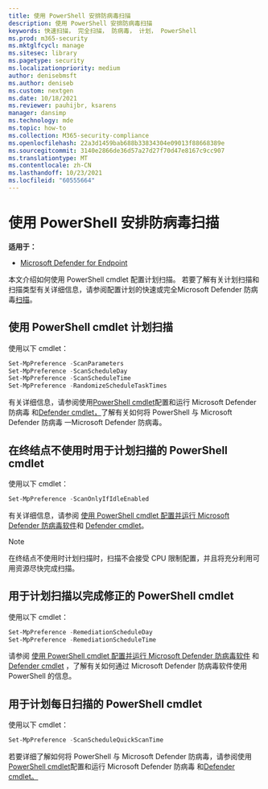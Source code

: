 ```yaml
---
title: 使用 PowerShell 安排防病毒扫描
description: 使用 PowerShell 安排防病毒扫描
keywords: 快速扫描， 完全扫描， 防病毒， 计划， PowerShell
ms.prod: m365-security
ms.mktglfcycl: manage
ms.sitesec: library
ms.pagetype: security
ms.localizationpriority: medium
author: denisebmsft
ms.author: deniseb
ms.custom: nextgen
ms.date: 10/18/2021
ms.reviewer: pauhijbr, ksarens
manager: dansimp
ms.technology: mde
ms.topic: how-to
ms.collection: M365-security-compliance
ms.openlocfilehash: 22a3d1459bab688b33834304e09013f88668389e
ms.sourcegitcommit: 3140e2866de36d57a27d27f70d47e8167c9cc907
ms.translationtype: MT
ms.contentlocale: zh-CN
ms.lasthandoff: 10/23/2021
ms.locfileid: "60555664"
---
```

# <a name="schedule-antivirus-scans-using-powershell"></a>使用 PowerShell 安排防病毒扫描

**适用于：**

- [Microsoft Defender for Endpoint](/microsoft-365/security/defender-endpoint/)

本文介绍如何使用 PowerShell cmdlet 配置计划扫描。 若要了解有关计划扫描和扫描类型有关详细信息，请参阅配置计划的快速或完全Microsoft Defender 防病毒[扫描](schedule-antivirus-scans.md)。 

## <a name="use-powershell-cmdlets-to-schedule-scans"></a>使用 PowerShell cmdlet 计划扫描

使用以下 cmdlet：

```PowerShell
Set-MpPreference -ScanParameters
Set-MpPreference -ScanScheduleDay
Set-MpPreference -ScanScheduleTime
Set-MpPreference -RandomizeScheduleTaskTimes

```

有关详细信息，请参阅使用[PowerShell cmdlet](use-powershell-cmdlets-microsoft-defender-antivirus.md)配置和运行 Microsoft Defender 防病毒 和[Defender cmdlet，](/powershell/module/defender/)了解有关如何将 PowerShell 与 Microsoft Defender 防病毒 一Microsoft Defender 防病毒。

## <a name="powershell-cmdlets-for-scheduling-scans-when-an-endpoint-is-not-in-use"></a>在终结点不使用时用于计划扫描的 PowerShell cmdlet

使用以下 cmdlet：

```PowerShell
Set-MpPreference -ScanOnlyIfIdleEnabled
```

有关详细信息，请参阅 [使用 PowerShell cmdlet 配置并运行 Microsoft Defender 防病毒软件](use-powershell-cmdlets-microsoft-defender-antivirus.md)和 [Defender cmdlet](/powershell/module/defender/)。

> [!NOTE]
> 在终结点不使用时计划扫描时，扫描不会接受 CPU 限制配置，并且将充分利用可用资源尽快完成扫描。

## <a name="powershell-cmdlets-for-scheduling-scans-to-complete-remediation"></a>用于计划扫描以完成修正的 PowerShell cmdlet

使用以下 cmdlet：

```PowerShell
Set-MpPreference -RemediationScheduleDay
Set-MpPreference -RemediationScheduleTime
```

请参阅 [使用 PowerShell cmdlet 配置并运行 Microsoft Defender 防病毒软件](use-powershell-cmdlets-microsoft-defender-antivirus.md) 和 [Defender cmdlet](/powershell/module/defender/) ，了解有关如何通过 Microsoft Defender 防病毒软件使用 PowerShell 的信息。

## <a name="powershell-cmdlets-for-scheduling-daily-scans"></a>用于计划每日扫描的 PowerShell cmdlet

使用以下 cmdlet：

```PowerShell
Set-MpPreference -ScanScheduleQuickScanTime
```

若要详细了解如何将 PowerShell 与 Microsoft Defender 防病毒，请参阅使用[PowerShell cmdlet](use-powershell-cmdlets-microsoft-defender-antivirus.md)配置和运行 Microsoft Defender 防病毒 和[Defender cmdlet。](/powershell/module/defender/)


